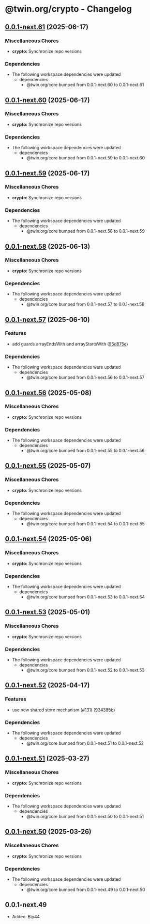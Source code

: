 # @twin.org/crypto - Changelog

## [0.0.1-next.61](https://github.com/twinfoundation/framework/compare/crypto-v0.0.1-next.60...crypto-v0.0.1-next.61) (2025-06-17)


### Miscellaneous Chores

* **crypto:** Synchronize repo versions


### Dependencies

* The following workspace dependencies were updated
  * dependencies
    * @twin.org/core bumped from 0.0.1-next.60 to 0.0.1-next.61

## [0.0.1-next.60](https://github.com/twinfoundation/framework/compare/crypto-v0.0.1-next.59...crypto-v0.0.1-next.60) (2025-06-17)


### Miscellaneous Chores

* **crypto:** Synchronize repo versions


### Dependencies

* The following workspace dependencies were updated
  * dependencies
    * @twin.org/core bumped from 0.0.1-next.59 to 0.0.1-next.60

## [0.0.1-next.59](https://github.com/twinfoundation/framework/compare/crypto-v0.0.1-next.58...crypto-v0.0.1-next.59) (2025-06-17)


### Miscellaneous Chores

* **crypto:** Synchronize repo versions


### Dependencies

* The following workspace dependencies were updated
  * dependencies
    * @twin.org/core bumped from 0.0.1-next.58 to 0.0.1-next.59

## [0.0.1-next.58](https://github.com/twinfoundation/framework/compare/crypto-v0.0.1-next.57...crypto-v0.0.1-next.58) (2025-06-13)


### Miscellaneous Chores

* **crypto:** Synchronize repo versions


### Dependencies

* The following workspace dependencies were updated
  * dependencies
    * @twin.org/core bumped from 0.0.1-next.57 to 0.0.1-next.58

## [0.0.1-next.57](https://github.com/twinfoundation/framework/compare/crypto-v0.0.1-next.56...crypto-v0.0.1-next.57) (2025-06-10)


### Features

* add guards arrayEndsWith and arrayStartsWith ([95d875e](https://github.com/twinfoundation/framework/commit/95d875ec8ccb4713c145fdde941d4cfedcec2ed3))


### Dependencies

* The following workspace dependencies were updated
  * dependencies
    * @twin.org/core bumped from 0.0.1-next.56 to 0.0.1-next.57

## [0.0.1-next.56](https://github.com/twinfoundation/framework/compare/crypto-v0.0.1-next.55...crypto-v0.0.1-next.56) (2025-05-08)


### Miscellaneous Chores

* **crypto:** Synchronize repo versions


### Dependencies

* The following workspace dependencies were updated
  * dependencies
    * @twin.org/core bumped from 0.0.1-next.55 to 0.0.1-next.56

## [0.0.1-next.55](https://github.com/twinfoundation/framework/compare/crypto-v0.0.1-next.54...crypto-v0.0.1-next.55) (2025-05-07)


### Miscellaneous Chores

* **crypto:** Synchronize repo versions


### Dependencies

* The following workspace dependencies were updated
  * dependencies
    * @twin.org/core bumped from 0.0.1-next.54 to 0.0.1-next.55

## [0.0.1-next.54](https://github.com/twinfoundation/framework/compare/crypto-v0.0.1-next.53...crypto-v0.0.1-next.54) (2025-05-06)


### Miscellaneous Chores

* **crypto:** Synchronize repo versions


### Dependencies

* The following workspace dependencies were updated
  * dependencies
    * @twin.org/core bumped from 0.0.1-next.53 to 0.0.1-next.54

## [0.0.1-next.53](https://github.com/twinfoundation/framework/compare/crypto-v0.0.1-next.52...crypto-v0.0.1-next.53) (2025-05-01)


### Miscellaneous Chores

* **crypto:** Synchronize repo versions


### Dependencies

* The following workspace dependencies were updated
  * dependencies
    * @twin.org/core bumped from 0.0.1-next.52 to 0.0.1-next.53

## [0.0.1-next.52](https://github.com/twinfoundation/framework/compare/crypto-v0.0.1-next.51...crypto-v0.0.1-next.52) (2025-04-17)


### Features

* use new shared store mechanism ([#131](https://github.com/twinfoundation/framework/issues/131)) ([934385b](https://github.com/twinfoundation/framework/commit/934385b2fbaf9f5c00a505ebf9d093bd5a425f55))


### Dependencies

* The following workspace dependencies were updated
  * dependencies
    * @twin.org/core bumped from 0.0.1-next.51 to 0.0.1-next.52

## [0.0.1-next.51](https://github.com/twinfoundation/framework/compare/crypto-v0.0.1-next.50...crypto-v0.0.1-next.51) (2025-03-27)


### Miscellaneous Chores

* **crypto:** Synchronize repo versions


### Dependencies

* The following workspace dependencies were updated
  * dependencies
    * @twin.org/core bumped from 0.0.1-next.50 to 0.0.1-next.51

## [0.0.1-next.50](https://github.com/twinfoundation/framework/compare/crypto-v0.0.1-next.49...crypto-v0.0.1-next.50) (2025-03-26)


### Miscellaneous Chores

* **crypto:** Synchronize repo versions


### Dependencies

* The following workspace dependencies were updated
  * dependencies
    * @twin.org/core bumped from 0.0.1-next.49 to 0.0.1-next.50

## 0.0.1-next.49

- Added: Bip44
